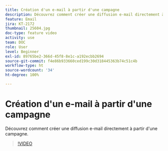 ```yaml
---
title: Création d'un e-mail à partir d'une campagne
description: Découvrez comment créer une diffusion e-mail directement à partir d'une campagne.
feature: Email
jira: KT-2172
thumbnail: 25604.jpg
doc-type: feature video
activity: use
team: DOC
role: User
level: Beginner
exl-id: 89765be2-366d-45f8-8e1c-a192ecbb2694
source-git-commit: f4e86b933660ced199c30d318445363b74c51c4b
workflow-type: ht
source-wordcount: '34'
ht-degree: 100%

---
```


# Création d&#39;un e-mail à partir d&#39;une campagne

Découvrez comment créer une diffusion e-mail directement à partir d&#39;une campagne.

>[!VIDEO](https://video.tv.adobe.com/v/25604?quality=12&learn=on)
